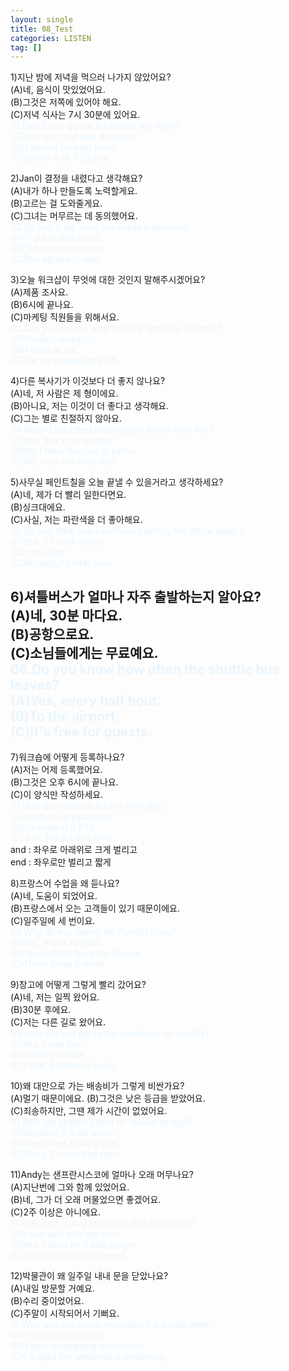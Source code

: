 ```yaml
---
layout: single
title: 08_Test
categories: LISTEN
tag: []
---
```


1)지난 밤에 저녁을 먹으러 나가지 않았어요?   
(A)네, 음식이 맛있었어요.   
(B)그것은 저쪽에 있어야 해요.   
(C)저녁 식사는 7시 30분에 있어요.   
<span style="color:#E8F5FF">
01.Didn't you go out for dinner last night?    
(A)Yes, the food was delicious.   
(B)It should be over there.   
(C)Dinner is at 7:30 p.m.   
</span>
   
2)Jan이 결정을 내렸다고 생각해요?   
(A)내가 하나 만들도록 노력할게요.   
(B)고르는 걸 도와줄게요.   
(C)그녀는 머무르는 데 동의했어요.   
<span style="color:#E8F5FF">
02.Do you think John has made a decision?    
(A)I'll try to make one.   
(B)I'll help you choose.   
(C)She agreed to stay.   
</span>
   
3)오늘 워크샵이 무엇에 대한 것인지 말해주시겠어요?   
(A)제품 조사요.   
(B)6시에 끝나요.   
(C)마케팅 직원들을 위해서요.   
<span style="color:#E8F5FF">
03.Can you tell me what today's workhop is about?   
(A)Product research.   
(B)It ends at six.   
(C)For the marketing staff.   
</span>
   
4)다른 복사기가 이것보다 더 좋지 않나요?   
(A)네, 저 사람은 제 형이에요.   
(B)아니요, 저는 이것이 더 좋다고 생각해요.   
(C)그는 별로 친절하지 않아요.   
<span style="color:#E8F5FF">
04.Wasn't the other photocopier better than this?   
(A)Yes, that's my brother.   
(B)No, I think this one is better.   
(C)No, He's not very nice.   
</span>
   
5)사무실 페인트칠을 오늘 끝낼 수 있을거라고 생각하세요?   
(A)네, 제가 더 빨리 일한다면요.   
(B)싱크대에요.   
(C)사실, 저는 파란색을 더 좋아해요.   
<span style="color:#E8F5FF">
05.Do you think you can finish painting the office today?   
(A)Yes, If I work faster.   
(B)In the sink.   
(C)Actually, I prefer blue.   
</span>
   
6)셔틀버스가 얼마나 자주 출발하는지 알아요?   
(A)네, 30분 마다요.   
(B)공항으로요.   
(C)소님들에게는 무료예요.   
<span style="color:#E8F5FF">
06.Do you know how often the shuttle bus leaves?   
(A)Yes, every half hour.   
(B)To the airport.   
(C)It's free for guests.   
</span>
   ------------------------------------------------------
7)워크숍에 어떻게 등록하나요?   
(A)저는 어제 등록했어요.   
(B)그것은 오후 6시에 끝나요.   
(C)이 양식만 작성하세요.   
<span style="color:#E8F5FF">
07.How do I register for the workship?   
(A)I signed up yesterday.   
(B)It's ends at 6 P.M.   
(C)Just, Fill out this form.   
</span>
and : 좌우로 아래위로 크게 벌리고   
end : 좌우로만 벌리고 짧게   
   
8)프랑스어 수업을 왜 듣나요?   
(A)네, 도움이 되었어요.   
(B)프랑스에서 오는 고객들이 있기 때문이에요.   
(C)일주일에 세 번이요.   
<span style="color:#E8F5FF">
08.Why do you taking the French class?   
(A)Yes, It was helpful.   
(B)I have client from the France.   
(C)Three times a week.   
</span>
   
9)창고에 어떻게 그렇게 빨리 갔어요?   
(A)네, 저는 일찍 왔어요.   
(B)30분 후에요.   
(C)저는 다른 길로 왔어요.   
<span style="color:#E8F5FF">
09.How did you get to the warehoue so quickly?   
(A)Yes, I was early.   
(B)In thirty minute.   
(C)I took a different route.   
</span>
   
10)왜 대만으로 가는 배송비가 그렇게 비싼가요?   
(A)멀기 때문이에요.
(B)그것은 낮은 등급을 받았어요.   
(C)죄송하지만, 그땐 제가 시간이 없었어요.   
<span style="color:#E8F5FF">
10.Why are shipping fees to Taiwan so high?   
(A)Because It is far away.    
(B)It received a low grade.   
(C)Sorry, I'm not free then.   
</span>
   
11)Andy는 샌프란시스코에 얼마나 오래 머무나요?   
(A)지난번에 그와 함께 있었어요.   
(B)네, 그가 더 오래 머물었으면 좋겠어요.   
(C)2주 이상은 아니에요.   
<span style="color:#E8F5FF">
11.How long is Any staying in San Francisco?   
(A)I was with him last time.   
(B)Yes, I hope he'll stay longer.   
(C)No more than two weeks.   
</span>
   
12)박물관이 왜 일주일 내내 문을 닫았나요?   
(A)내일 방문할 거예요.   
(B)수리 중이었어요.   
(C)주말이 시작되어서 기뻐요.   
<span style="color:#E8F5FF">
12.Why was the museum closed the whole week?    
(A)I will visit tomorrow.   
(B)It was undergoing renovation.   
(C)I'm glad the weekend is beginning.   
</span>
